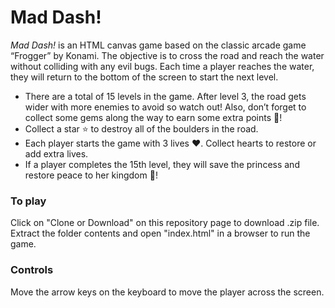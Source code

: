 # Mad Dash!

_Mad Dash!_ is an HTML canvas game based on the classic arcade game “Frogger” by Konami. The objective is to cross the road and reach the water without colliding with any evil bugs. Each time a player reaches the water, they will return to the bottom of the screen to start the next level.

- There are a total of 15 levels in the game. After level 3, the road gets wider with more enemies to avoid so watch out! Also, don’t forget to collect some gems along the way to earn some extra points 💎!
- Collect a star ⭐️ to destroy all of the boulders in the road.
- Each player starts the game with 3 lives ❤️. Collect hearts to restore or add extra lives.
- If a player completes the 15th level, they will save the princess and restore peace to her kingdom 👑!

### To play

Click on "Clone or Download" on this repository page to download .zip file. Extract the folder contents and open "index.html" in a browser to run the game.

### Controls

Move the arrow keys on the keyboard to move the player across the screen.
